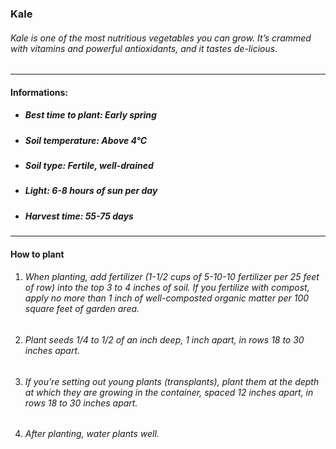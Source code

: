 ### Kale

###### Kale is one of the most nutritious vegetables you can grow. It’s crammed with vitamins and powerful antioxidants, and it tastes de-licious.

---

#### Informations:

- ##### Best time to plant: Early spring
- ##### Soil temperature: Above 4°C
- ##### Soil type: Fertile, well-drained
- ##### Light: 6-8 hours of sun per day
- ##### Harvest time: 55-75 days

---

#### How to plant

1. ###### When planting, add fertilizer (1-1/2 cups of 5-10-10 fertilizer per 25 feet of row) into the top 3 to 4 inches of soil. If you fertilize with compost, apply no more than 1 inch of well-composted organic matter per 100 square feet of garden area.
2. ###### Plant seeds 1/4 to 1/2 of an inch deep, 1 inch apart, in rows 18 to 30 inches apart.
3. ###### If you’re setting out young plants (transplants), plant them at the depth at which they are growing in the container, spaced 12 inches apart, in rows 18 to 30 inches apart.
4. ###### After planting, water plants well.